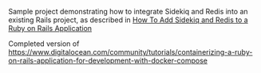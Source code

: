 Sample project demonstrating how to integrate Sidekiq and Redis into an existing Rails project, as described in [How To Add Sidekiq and Redis to a Ruby on Rails Application](https://www.digitalocean.com/community/tutorials/how-to-add-sidekiq-and-redis-to-a-ruby-on-rails-application)

Completed version of https://www.digitalocean.com/community/tutorials/containerizing-a-ruby-on-rails-application-for-development-with-docker-compose
